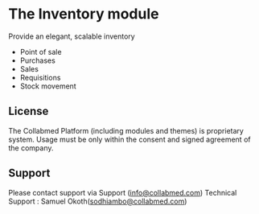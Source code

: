
# The Inventory module

Provide an elegant, scalable inventory
- Point of sale
- Purchases
- Sales
- Requisitions
- Stock movement

## License

The Collabmed Platform (including modules and themes) is proprietary system.
Usage must be only within the consent and signed agreement of the company.

## Support
Please contact support via Support (info@collabmed.com)
Technical Support : Samuel Okoth(sodhiambo@collabmed.com)

